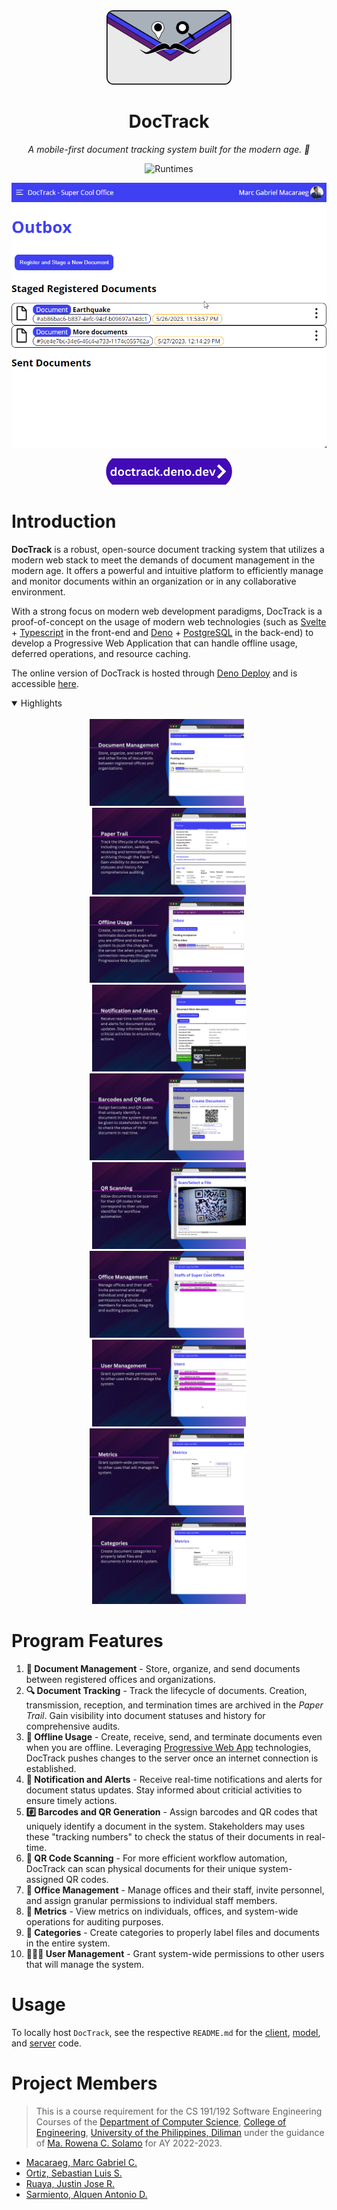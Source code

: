 <div align="center">

<img alt="DocTrack Logo" src="client/src/assets/logo/doctrack.svg" width="200" />

# DocTrack 

*A mobile-first document tracking system built for the modern age. 🚀*

![Runtimes](https://skillicons.dev/icons?i=svelte,ts,deno,postgres,html,css,&theme=light)

![Operation](docs/Operation.gif)

<a href="https://doctrack.deno.dev/">
    <img alt="Link to Website" src="./docs/web-anchor.png" width="40%"/>
</a>

</div>

# Introduction

**DocTrack** is a robust, open-source document tracking system that utilizes a modern web stack to meet the demands of document management in the modern age. It offers a powerful and intuitive platform to efficiently manage and monitor documents within an organization or in any collaborative environment.

With a strong focus on modern web development paradigms, DocTrack is a proof-of-concept on the usage of modern web technologies (such as [Svelte] + [Typescript] in the front-end and [Deno] + [PostgreSQL] in the back-end) to develop a Progressive Web Application that can handle offline usage, deferred operations, and resource caching.

The online version of DocTrack is hosted through [Deno Deploy] and is accessible [here][dtrack].

[dtrack]: https://doctrack.deno.dev/
[dcs]: https://dcs.upd.edu.ph/
[coe]: https://coe.upd.edu.ph/
[upd]: https://upd.edu.ph/

[Svelte]: https://svelte.dev/
[TypeScript]: https://www.typescriptlang.org/
[Deno]: https://deno.com/
[Deno Deploy]: https://deno.com/deploy/
[PostgreSQL]: https://www.postgresql.org/

<details open>
    <summary>
        Highlights
    </summary>
    <br />
    <div align="center">
        <img width="49%" src="./docs/features/doc-man.png" alt="doc-man" /> 
        &nbsp;
        <img width="49%" src="./docs/features/paper-trail.png" alt="paper-trail" /> 
    </div>
    <div align="center">
        <img width="49%" src="./docs/features/offline-usage.png" alt="ofline-usage" /> 
        &nbsp;
        <img width="49%" src="./docs/features/notifs-alert.png" alt="notifs-alert" /> 
    </div>
    <div align="center">
        <img width="49%" src="./docs/features/barcode-qr.png" alt="barcode-qr" /> 
        &nbsp;
        <img width="49%" src="./docs/features/qr-scan.png" alt="qr-scan" /> 
    </div>
    <div align="center">
        <img width="49%" src="./docs/features/office-man.png" alt="office-man" /> 
        &nbsp;
        <img width="49%" src="./docs/features/user-man.png" alt="user-man" /> 
    </div>
    <div align="center">
        <img width="49%" src="./docs/features/metrics.png" alt="metrics" /> 
        &nbsp;
        <img width="49%" src="./docs/features/categories.png" alt="categories" /> 
    </div>
</details>

# Program Features

1. **📄 Document Management** - Store, organize, and send documents between registered offices and organizations.
2. **🔍 Document Tracking** - Track the lifecycle of documents. Creation, transmission, reception, and termination times are archived in the _Paper Trail_. Gain visibility into document statuses and history for comprehensive audits.
3. **🔁 Offline Usage** - Create, receive, send, and terminate documents even when you are offline. Leveraging [Progressive Web App] technologies, DocTrack pushes changes to the server once an internet connection is established.
4. **🔔 Notification and Alerts** - Receive real-time notifications and alerts for document status updates. Stay informed about criticial activities to ensure timely actions.
5. **#️⃣ Barcodes and QR Generation** - Assign barcodes and QR codes that uniquely identify a document in the system. Stakeholders may uses these "tracking numbers" to check the status of their documents in real-time.
6. **📸 QR Code Scanning** - For more efficient workflow automation, DocTrack can scan physical documents for their unique system-assigned QR codes.
7. **💼 Office Management** - Manage offices and their staff, invite personnel, and assign granular permissions to individual staff members.
8. **📶 Metrics** - View metrics on individuals, offices, and system-wide operations for auditing purposes.
9. **📁 Categories** - Create categories to properly label files and documents in the entire system.
10. **👨🏻‍💼 User Management** - Grant system-wide permissions to other users that will manage the system.

[Progressive Web App]: https://web.dev/progressive-web-apps/

# Usage

To locally host `DocTrack`, see the respective `README.md` for the [client], [model], and [server] code.

[client]: ./client/README.md
[model]: ./model/README.md
[server]: ./server/README.md

# Project Members

> This is a course requirement for the CS 191/192 Software Engineering Courses of the [Department of Computer Science][dcs], [College of Engineering][coe], [University of the Philippines, Diliman][upd] under the guidance of [Ma. Rowena C. Solamo](https://dcs.upd.edu.ph/people/rowena-solamo/) for AY 2022-2023.

* [Macaraeg, Marc Gabriel C.](https://github.com/SporadicToast)
* [Ortiz, Sebastian Luis S.](https://github.com/BastiDood)
* [Ruaya, Justin Jose R.](https://github.com/justinruaya123)
* [Sarmiento, Alquen Antonio D.](https://github.com/Arukuen)
